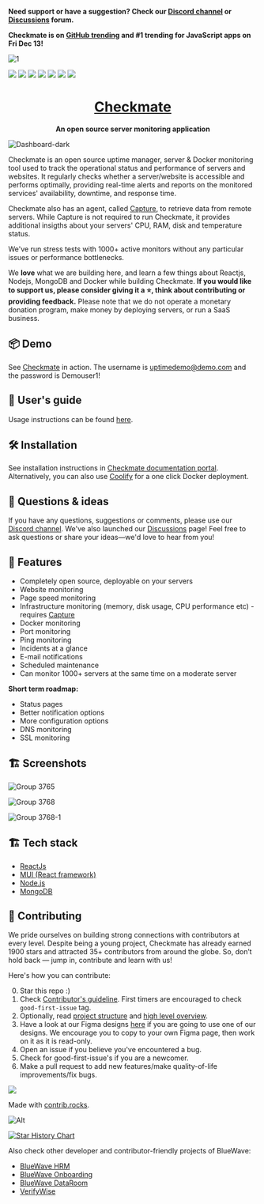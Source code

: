 **Need support or have a suggestion? Check our [Discord channel](https://discord.gg/NAb6H3UTjK) or [Discussions](https://github.com/bluewave-labs/checkmate/discussions) forum.**

**Checkmate is on [GitHub trending](https://github.com/trending) and #1 trending for JavaScript apps on Fri Dec 13!**

![1](https://github.com/user-attachments/assets/a4f9842e-c9d9-4672-badb-79a5eccbbf3a)


![](https://img.shields.io/github/license/bluewave-labs/bluewave-uptime)
![](https://img.shields.io/github/repo-size/bluewave-labs/bluewave-uptime)
![](https://img.shields.io/github/commit-activity/w/bluewave-labs/bluewave-uptime)
![](https://img.shields.io/github/last-commit/bluewave-labs/bluewave-uptime)
![](https://img.shields.io/github/languages/top/bluewave-labs/bluewave-uptime)
![](https://img.shields.io/github/issues-pr/bluewave-labs/bluewave-uptime)
![](https://img.shields.io/github/issues/bluewave-labs/bluewave-uptime)

<h1 align="center"><a href="https://bluewavelabs.ca" target="_blank">Checkmate</a></h1>

<p align="center"><strong>An open source server monitoring application</strong></p>

![Dashboard-dark](https://github.com/user-attachments/assets/db875138-164f-453c-a75e-889f88747578)

Checkmate is an open source uptime manager, server & Docker monitoring tool used to track the operational status and performance of servers and websites. It regularly checks whether a server/website is accessible and performs optimally, providing real-time alerts and reports on the monitored services' availability, downtime, and response time. 

Checkmate also has an agent, called [Capture](https://github.com/bluewave-labs/capture), to retrieve data from remote servers. While Capture is not required to run Checkmate, it provides additional insigths about your servers' CPU, RAM, disk and temperature status. 

We've run stress tests with 1000+ active monitors without any particular issues or performance bottlenecks.

We **love** what we are building here, and learn a few things about Reactjs, Nodejs, MongoDB and Docker while building Checkmate. **If you would like to support us, please consider giving it a ⭐, think about contributing or providing feedback.** Please note that we do not operate a monetary donation program, make money by deploying servers, or run a SaaS business.

## 📦 Demo

See [Checkmate](https://checkmate-demo.bluewavelabs.ca/) in action. The username is uptimedemo@demo.com and the password is Demouser1!

## 🔗 User's guide

Usage instructions can be found [here](https://bluewavelabs.gitbook.io/checkmate).

## 🛠️ Installation

See installation instructions in [Checkmate documentation portal](https://bluewavelabs.gitbook.io/checkmate/quickstart). Alternatively, you can also use [Coolify](https://coolify.io/) for a one click Docker deployment.

## 💚 Questions & ideas

If you have any questions, suggestions or comments, please use our [Discord channel](https://discord.gg/NAb6H3UTjK). We've also launched our [Discussions](https://github.com/bluewave-labs/bluewave-uptime/discussions) page! Feel free to ask questions or share your ideas—we'd love to hear from you!

## 🧩 Features

- Completely open source, deployable on your servers
- Website monitoring
- Page speed monitoring
- Infrastructure monitoring (memory, disk usage, CPU performance etc) - requires [Capture](https://github.com/bluewave-labs/capture)
- Docker monitoring
- Port monitoring
- Ping monitoring
- Incidents at a glance
- E-mail notifications
- Scheduled maintenance
- Can monitor 1000+ servers at the same time on a moderate server

**Short term roadmap:**

- Status pages
- Better notification options
- More configuration options
- DNS monitoring
- SSL monitoring

## 🏗️ Screenshots

![Group 3765](https://github.com/user-attachments/assets/8e8144f2-a769-4707-8ea1-99cf758284a8)

![Group 3768](https://github.com/user-attachments/assets/05aed2f2-2cf7-487f-879b-cf8bfb0e9241)

![Group 3768-1](https://github.com/user-attachments/assets/d4ee4bcf-4d69-4e4a-9bce-fd3541129c24)

## 🏗️ Tech stack

- [ReactJs](https://react.dev/)
- [MUI (React framework)](https://mui.com/)
- [Node.js](https://nodejs.org/en)
- [MongoDB](https://mongodb.com)

## 🤝 Contributing

We pride ourselves on building strong connections with contributors at every level. Despite being a young project, Checkmate has already earned 1900 stars and attracted 35+ contributors from around the globe. So, don’t hold back — jump in, contribute and learn with us!

Here's how you can contribute:

0. Star this repo :)
1. Check [Contributor's guideline](https://github.com/bluewave-labs/bluewave-uptime/blob/master/CONTRIBUTING.md). First timers are encouraged to check `good-first-issue` tag.
2. Optionally, read [project structure](https://bluewavelabs.gitbook.io/checkmate/developers-guide/general-project-structure) and [high level overview](https://bluewavelabs.gitbook.io/checkmate/developers-guide/high-level-overview).
3. Have a look at our Figma designs [here](https://www.figma.com/design/RPSfaw66HjzSwzntKcgDUV/Uptime-Genie?node-id=0-1&t=WqOFv9jqNTFGItpL-1) if you are going to use one of our designs. We encourage you to copy to your own Figma page, then work on it as it is read-only.
4. Open an issue if you believe you've encountered a bug.
5. Check for good-first-issue's if you are a newcomer.
6. Make a pull request to add new features/make quality-of-life improvements/fix bugs.

<a href="https://github.com/bluewave-labs/bluewave-uptime/graphs/contributors">
  <img src="https://contrib.rocks/image?repo=bluewave-labs/bluewave-uptime" />
</a>

Made with [contrib.rocks](https://contrib.rocks).

![Alt](https://repobeats.axiom.co/api/embed/c35d999c82dbb31e967427ea4166c14da4172e73.svg "Repobeats analytics image")

[![Star History Chart](https://api.star-history.com/svg?repos=bluewave-labs/bluewave-uptime&type=Date)](https://star-history.com/#bluewave-labs/bluewave-uptime&Date)

Also check other developer and contributor-friendly projects of BlueWave:

- [BlueWave HRM](https://github.com/bluewave-labs/bluewave-hrm)
- [BlueWave Onboarding](https://github.com/bluewave-labs/bluewave-onboarding)
- [BlueWave DataRoom](https://github.com/bluewave-labs/bluewave-dataroom)
- [VerifyWise](https://github.com/bluewave-labs/verifywise)

